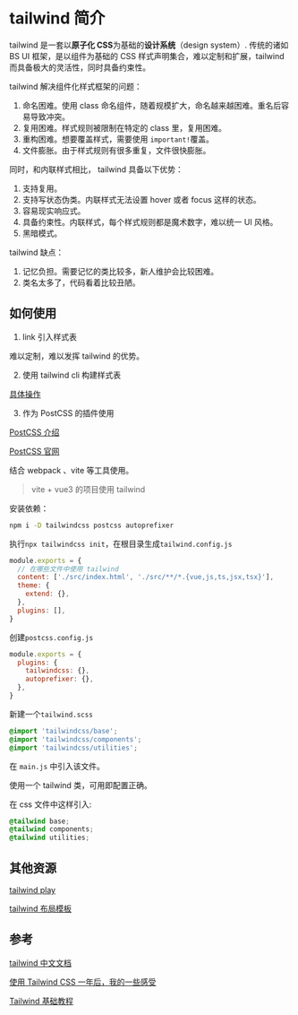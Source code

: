 # tailwind 简介

tailwind 是一套以**原子化 CSS**为基础的**设计系统**（design system）. 传统的诸如 BS UI 框架，是以组件为基础的 CSS 样式声明集合，难以定制和扩展，tailwind 而具备极大的灵活性，同时具备约束性。

tailwind 解决组件化样式框架的问题：

1. 命名困难。使用 class 命名组件，随着规模扩大，命名越来越困难。重名后容易导致冲突。
2. 复用困难。样式规则被限制在特定的 class 里，复用困难。
3. 重构困难。想要覆盖样式，需要使用 `important!`覆盖。
4. 文件膨胀。由于样式规则有很多重复，文件很快膨胀。

同时，和内联样式相比， tailwind 具备以下优势：

1. 支持复用。
2. 支持写状态伪类。内联样式无法设置 hover 或者 focus 这样的状态。
3. 容易现实响应式。
4. 具备约束性。内联样式，每个样式规则都是魔术数字，难以统一 UI 风格。
5. 黑暗模式。

tailwind 缺点：

1. 记忆负担。需要记忆的类比较多，新人维护会比较困难。
2. 类名太多了，代码看着比较丑陋。

## 如何使用

1. link 引入样式表

难以定制，难以发挥 tailwind 的优势。

2. 使用 tailwind cli 构建样式表

[具体操作](https://www.tailwindcss.cn/docs/installation#using-tailwind-cli)

3. 作为 PostCSS 的插件使用

[PostCSS 介绍](https://www.dute.org/blog/what-is-postcss.html)

[PostCSS 官网](https://www.postcss.com.cn/)

结合 webpack 、vite 等工具使用。

> vite + vue3 的项目使用 tailwind

安装依赖：

```bash
npm i -D tailwindcss postcss autoprefixer
```

执行`npx tailwindcss init`，在根目录生成`tailwind.config.js`

```js
module.exports = {
  // 在哪些文件中使用 tailwind
  content: ['./src/index.html', './src/**/*.{vue,js,ts,jsx,tsx}'],
  theme: {
    extend: {},
  },
  plugins: [],
}
```

创建`postcss.config.js`

```js
module.exports = {
  plugins: {
    tailwindcss: {},
    autoprefixer: {},
  },
}
```

新建一个`tailwind.scss`

```scss
@import 'tailwindcss/base';
@import 'tailwindcss/components';
@import 'tailwindcss/utilities';
```

在 `main.js` 中引入该文件。

使用一个 tailwind 类，可用即配置正确。

在 css 文件中这样引入:

```css
@tailwind base;
@tailwind components;
@tailwind utilities;
```

## 其他资源

[tailwind play](https://play.tailwindcss.com/)

[tailwind 布局模板](https://tailblocks.cc/)

## 参考

[tailwind 中文文档](https://www.tailwindcss.cn/)

[使用 Tailwind CSS 一年后，我的一些感受](https://juejin.cn/post/6951300894684577823)

[Tailwind 基础教程](http://www.cocoding.cc/post/css/tailwind-tutorial/)
